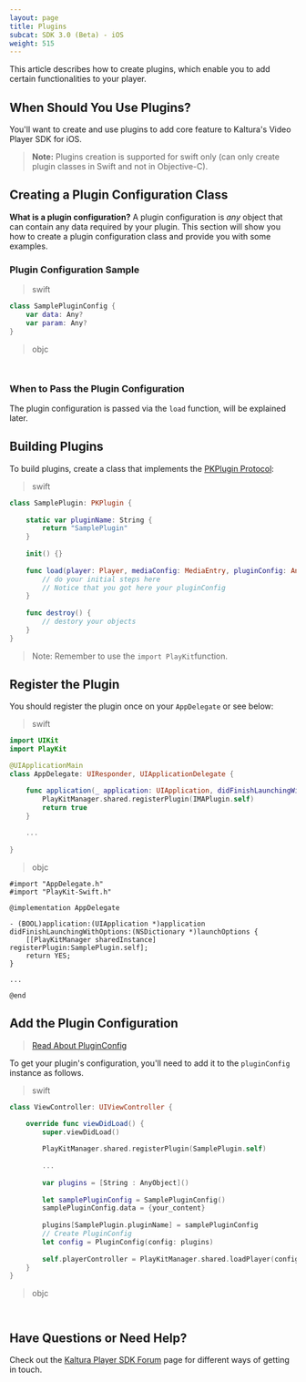 ```yaml
---
layout: page
title: Plugins
subcat: SDK 3.0 (Beta) - iOS
weight: 515
---
```


This article describes how to create plugins, which enable you to add certain functionalities to your player.

## When Should You Use Plugins?

You'll want to create and use plugins to add core feature to Kaltura's Video Player SDK for iOS. 
>**Note:** Plugins creation is supported for swift only (can only create plugin classes in Swift and not in Objective-C).

## Creating a Plugin Configuration Class  

**What is a plugin configuration?** A plugin configuration is *any* object that can contain any data required by your plugin. This section will show you how to create a plugin configuration class and provide you with some examples.

### Plugin Configuration Sample  
>swift

```swift
class SamplePluginConfig {
    var data: Any?
    var param: Any?
}

```
>objc

```objc


```

### When to Pass the Plugin Configuration  

The plugin configuration is passed via the `load` function, will be explained later.

## Building Plugins  

To build plugins, create a class that implements the [PKPlugin Protocol](https://kaltura.github.io/playkit/api/ios/Protocols/PKPlugin.html):

>swift

```swift
class SamplePlugin: PKPlugin {
    
    static var pluginName: String {
        return "SamplePlugin"
    }
    
    init() {}
    
    func load(player: Player, mediaConfig: MediaEntry, pluginConfig: Any?, messageBus: MessageBus) {
        // do your initial steps here
        // Notice that you got here your pluginConfig
    }
    
    func destroy() {
        // destory your objects
    }
}

```

>Note: Remember to use the `import PlayKit`function.

## Register the Plugin

You should register the plugin once on your `AppDelegate` or see below:

>swift

```swift
import UIKit
import PlayKit

@UIApplicationMain
class AppDelegate: UIResponder, UIApplicationDelegate {

    func application(_ application: UIApplication, didFinishLaunchingWithOptions launchOptions: [UIApplicationLaunchOptionsKey: Any]?) -> Bool {
        PlayKitManager.shared.registerPlugin(IMAPlugin.self)
        return true
    }
    
    ...
    
}
```
>objc

```objc
#import "AppDelegate.h"
#import "PlayKit-Swift.h"

@implementation AppDelegate

- (BOOL)application:(UIApplication *)application didFinishLaunchingWithOptions:(NSDictionary *)launchOptions {
    [[PlayKitManager sharedInstance] registerPlugin:SamplePlugin.self];
    return YES;
}

...

@end
```

## Add the Plugin Configuration

> [Read About PluginConfig]()

To get your plugin's configuration, you'll need to add it to the `pluginConfig` instance as follows.

>swift

```swift
class ViewController: UIViewController {

    override func viewDidLoad() {
        super.viewDidLoad()
        
        PlayKitManager.shared.registerPlugin(SamplePlugin.self)
        
        ...
        
        var plugins = [String : AnyObject]()
        
        let samplePluginConfig = SamplePluginConfig()
        samplePluginConfig.data = {your_content}
        
        plugins[SamplePlugin.pluginName] = samplePluginConfig
        // Create PluginConfig
        let config = PluginConfig(config: plugins)
        
        self.playerController = PlayKitManager.shared.loadPlayer(config: config)
    }
}

```
>objc

```objc


```


## Have Questions or Need Help?

Check out the [Kaltura Player SDK Forum](https://forum.kaltura.org/c/playkit) page for different ways of getting in touch.
